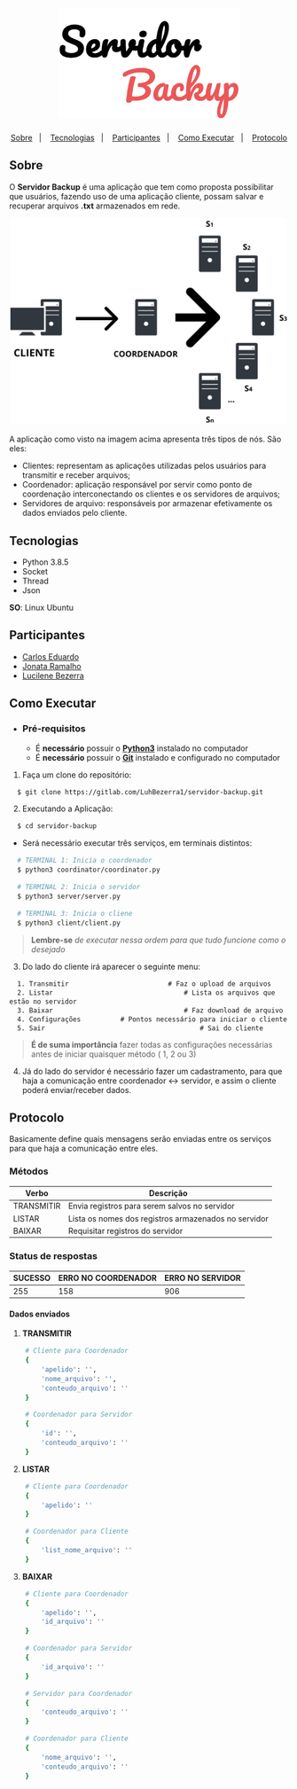 <h1 align="center">
    <img  alt="servidor-backup"  src=".github/logo.svg"  height="200" />
</h1>

<p align="center">
  <a href="#sobre">Sobre</a>&nbsp;&nbsp;&nbsp;|&nbsp;&nbsp;&nbsp;
  <a href="#tecnologias">Tecnologias</a>&nbsp;&nbsp;&nbsp;|&nbsp;&nbsp;&nbsp;
  <a href="#participantes">Participantes</a>&nbsp;&nbsp;&nbsp;|&nbsp;&nbsp;&nbsp;
  <a href="#como-executar">Como Executar</a>&nbsp;&nbsp;&nbsp;|&nbsp;&nbsp;&nbsp;
    <a href="#protocolo">Protocolo</a>

</p>

## Sobre

O **Servidor Backup** é uma aplicação que tem como proposta possibilitar que usuários, fazendo uso de uma aplicação cliente, possam salvar e recuperar arquivos **.txt** armazenados em rede.

<p  align="center">
   <img  alt="design da aplicação"  width="500px" src="./.github/esquema.svg" />
<p>

A aplicação como visto na imagem acima apresenta três tipos de nós. São eles:

- Clientes: representam as aplicações utilizadas pelos usuários para transmitir e receber arquivos;
- Coordenador: aplicação responsável por servir como ponto de coordenação interconectando os clientes e os servidores de arquivos;
- Servidores de arquivo: responsáveis por armazenar efetivamente os dados enviados pelo cliente.

## Tecnologias

- Python 3.8.5
- Socket
- Thread
- Json

**SO**: Linux Ubuntu

## Participantes

- [Carlos Eduardo](https://github.com/kduFL)
- [Jonata Ramalho](https://github.com/JonataRamalho)
- [Lucilene Bezerra](https://github.com/LuhBezerra)

## Como Executar

- ### **Pré-requisitos**

  - É **necessário** possuir o **[Python3](https://www.python.org/downloads/release/python-385/)** instalado no computador
  - É **necessário** possuir o **[Git](https://git-scm.com/)** instalado e configurado no computador

1. Faça um clone do repositório:

```sh
  $ git clone https://gitlab.com/LuhBezerra1/servidor-backup.git
```

2. Executando a Aplicação:

```sh
  $ cd servidor-backup
```

- Será necessário executar três serviços, em terminais distintos:

```sh
  # TERMINAL 1: Inicia o coordenador
  $ python3 coordinator/coordinator.py
```

```sh
  # TERMINAL 2: Inicia o servidor
  $ python3 server/server.py
```

```sh
  # TERMINAL 3: Inicia o cliene
  $ python3 client/client.py
```

> **Lembre-se** _de executar nessa ordem para que tudo funcione como o desejado_

3. Do lado do cliente irá aparecer o seguinte menu:

```
  1. Transmitir 						# Faz o upload de arquivos
  2. Listar									# Lista os arquivos que estão no servidor
  3. Baixar									# Faz download de arquivo
  4. Configurações	        # Pontos necessário para iniciar o cliente
  5. Sair										# Sai do cliente
```

> **É de suma importância** fazer todas as configurações necessárias antes de iniciar quaisquer método ( 1, 2 ou 3)

4.  Já do lado do servidor é necessário fazer um cadastramento, para que haja a comunicação entre coordenador <-> servidor, e assim o cliente poderá enviar/receber dados.

## Protocolo

Basicamente define quais mensagens serão enviadas entre os serviços para que haja a comunicação entre eles.

### Métodos

| Verbo      | Descrição                                            |
| ---------- | ---------------------------------------------------- |
| TRANSMITIR | Envia registros para serem salvos no servidor        |
| LISTAR     | Lista os nomes dos registros armazenados no servidor |
| BAIXAR     | Requisitar registros do servidor                     |

### Status de respostas

| SUCESSO | ERRO NO COORDENADOR | ERRO NO SERVIDOR |
| ------- | ------------------- | ---------------- |
| 255     | 158                 | 906              |

#### Dados enviados

1. **TRANSMITIR**

```sh
	# Cliente para Coordenador
	{
		'apelido': '',
		'nome_arquivo': '',
		'conteudo_arquivo': ''
	}
```

```sh
	# Coordenador para Servidor
	{
		'id': '',
		'conteudo_arquivo': ''
	}
```

2.  **LISTAR**

```sh
	# Cliente para Coordenador
	{
		'apelido': ''
	}
```

```sh
	# Coordenador para Cliente
	{
		'list_nome_arquivo': ''
	}
```

3. **BAIXAR**

```sh
	# Cliente para Coordenador
	{
		'apelido': '',
		'id_arquivo': ''
	}
```

```sh
	# Coordenador para Servidor
	{
		'id_arquivo': ''
	}

```

```sh
	# Servidor para Coordenador
	{
		'conteudo_arquivo': ''
	}
```

```sh
	# Coordenador para Cliente
	{
		'nome_arquivo': '',
		'conteudo_arquivo': ''
	}
```
